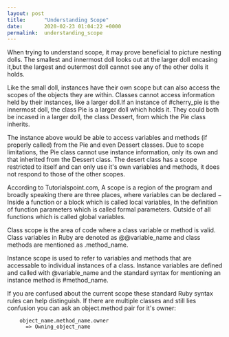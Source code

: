 ```yaml
---
layout: post
title:      "Understanding Scope"
date:       2020-02-23 01:04:22 +0000
permalink:  understanding_scope
---
```



When trying to understand scope, it may prove beneficial to picture nesting dolls. The smallest and innermost doll looks out at the larger doll encasing it,but the largest and outermost doll cannot see any of the other dolls it holds.

Like the small doll, instances have their own scope but can also access the scopes of the objects they are within. Classes cannot access information held by their instances, like a larger doll.If an instance of #cherry_pie is the innermost doll, the class Pie is a larger doll which holds it. They could both be incased in a larger doll, the class Dessert, from which the Pie class inherits.

The instance above would be able to access variables and methods (if properly called) from the Pie and even Dessert classes. Due to scope limitations, the Pie class cannot use instance information, only its own and that inherited from the Dessert class.  The desert class has a scope restricted to itself and can only use it's own variables and methods, it does not respond to those of the other scopes.


According to Tutorialspoint.com, A scope is a region of the program and broadly speaking there are three places, where variables can be declared − 
      Inside a function or a block which is called local variables,
      In the definition of function parameters which is called formal parameters.
      Outside of all functions which is called global variables.

Class scope is the area of code where a class variable or method is valid.  Class variables in Ruby are denoted as @@variable_name and class methods are mentioned as .method_name.

Instance scope is used to refer to variables and methods that are accessable to individual instances of a class. Instance variables are defined and called with @variable_name and the standard syntax for mentioning an instance method is #method_name.

If you are confused about the current scope these standard Ruby syntax rules can help distinguish.  If there are multiple classes and still lies confusion you can ask an object.method pair for it's owner:

        object_name.method_name.owner
          => Owning_object_name
